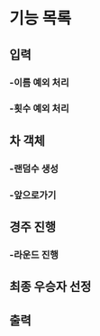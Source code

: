 # 기능 목록

## 입력

### -이름 예외 처리

### -횟수 예외 처리

## 차 객체

### -랜덤수 생성

### -앞으로가기

## 경주 진행

### -라운드 진행

## 최종 우승자 선정

## 출력
